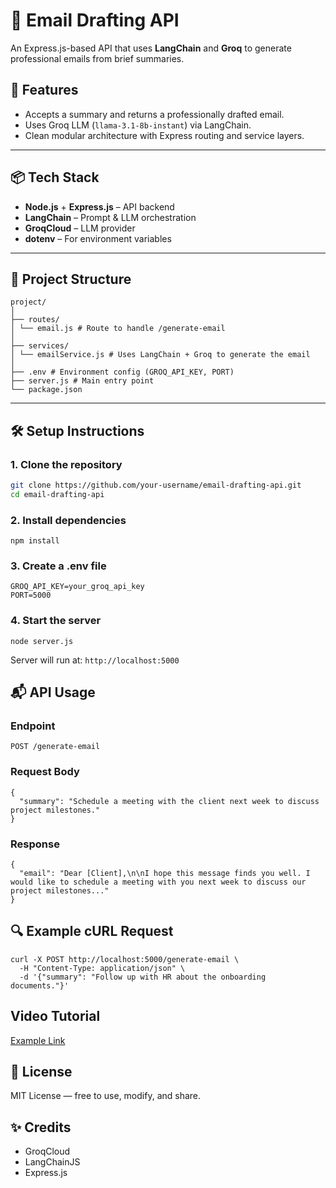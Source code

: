 # 📧 Email Drafting API

An Express.js-based API that uses **LangChain** and **Groq** to generate professional emails from brief summaries.

## 🚀 Features

- Accepts a summary and returns a professionally drafted email.
- Uses Groq LLM (`llama-3.1-8b-instant`) via LangChain.
- Clean modular architecture with Express routing and service layers.

---

## 📦 Tech Stack

- **Node.js** + **Express.js** – API backend
- **LangChain** – Prompt & LLM orchestration
- **GroqCloud** – LLM provider
- **dotenv** – For environment variables

---

## 📁 Project Structure

```
project/
│
├── routes/
│ └── email.js # Route to handle /generate-email
│
├── services/
│ └── emailService.js # Uses LangChain + Groq to generate the email
│
├── .env # Environment config (GROQ_API_KEY, PORT)
├── server.js # Main entry point
└── package.json
```

---

## 🛠️ Setup Instructions

### 1. Clone the repository

```bash
git clone https://github.com/your-username/email-drafting-api.git
cd email-drafting-api

```

### 2. Install dependencies

```
npm install
```

### 3. Create a .env file

```
GROQ_API_KEY=your_groq_api_key
PORT=5000
```

### 4. Start the server

```
node server.js
```

Server will run at:
`http://localhost:5000`

## 📬 API Usage

### Endpoint

```
POST /generate-email
```

### Request Body

```
{
  "summary": "Schedule a meeting with the client next week to discuss project milestones."
}
```

### Response

```
{
  "email": "Dear [Client],\n\nI hope this message finds you well. I would like to schedule a meeting with you next week to discuss our project milestones..."
}
```

## 🔍 Example cURL Request

```
curl -X POST http://localhost:5000/generate-email \
  -H "Content-Type: application/json" \
  -d '{"summary": "Follow up with HR about the onboarding documents."}'
```

## Video Tutorial

[Example Link](https://jam.dev/c/d9373ce0-7e41-49b9-aad8-4eec67566c66)


## 📄 License

MIT License — free to use, modify, and share.

## ✨ Credits

- GroqCloud
- LangChainJS
- Express.js
